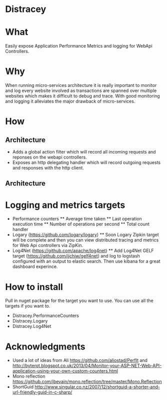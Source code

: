 Distracey
=========

# What

Easily expose Application Performance Metrics and logging for WebApi Controllers.

# Why

When running micro-services architecture it is really important to monitor and log every website involved as transactions are spanned over multiple websites which makes it difficult to debug and trace. With good monitoring and logging it alleviates the major drawback of micro-services.

# How

## Architecture

* Adds a global action filter which will record all incoming requests and reponses on the webapi controllers. 
* Exposes an http delegating handler which will record outgoing requests and responses with the http client. 

## Architecture

# Logging and metrics targets

* Performance counters
** Average time taken
** Last operation execution time
** Number of operations per second
** Total count handler
* Logary (https://github.com/logary/logary)
** Soon Logary Zipkin target will be complete and then you can view distributed tracing and metrics for Web Api controllers via ZipKin.
* Log4Net (https://github.com/apache/log4net)
** Add Log4Net GELF target (https://github.com/jjchiw/gelf4net) and log to logstash configured with an output to elastic search. Then use kibana for a great dashboard experince.

# How to install

Pull in nuget package for the target you want to use. You can use all the targets if you want to.

* Distracey.PerformanceCounters
* Distracey.Logary
* Distracey.Log4Net

# Acknowledgments

* Used a lot of ideas from Ali https://github.com/aliostad/PerfIt and http://byterot.blogspot.co.uk/2013/04/Monitor-your-ASP-NET-Web-API-application-using-your-own-custom-counters.html
* Mono reflection https://github.com/jbevain/mono.reflection/tree/master/Mono.Reflection
* ShortGuid http://www.singular.co.nz/2007/12/shortguid-a-shorter-and-url-friendly-guid-in-c-sharp/